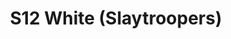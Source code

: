 ---
title: S12 White (Slaytroopers)
permalink: "/teams/s12-white"
teamslug: s12-white
members:
- Larry Womack - Captain
- Mark Hofberg - Quarterback
- Jonathan Amodio
- Chris Cormier
- Steve Gong
- Jennifer Jones
- Jeffrey Matarese
- Justin Mezetin
- Anthony Molino
- Matt Murtaugh
- John Santanella
- Michelle Ta'a
- Jason Weaver
teamid: 4186
name: S12 White
color: Slaytroopers
division: ''
---